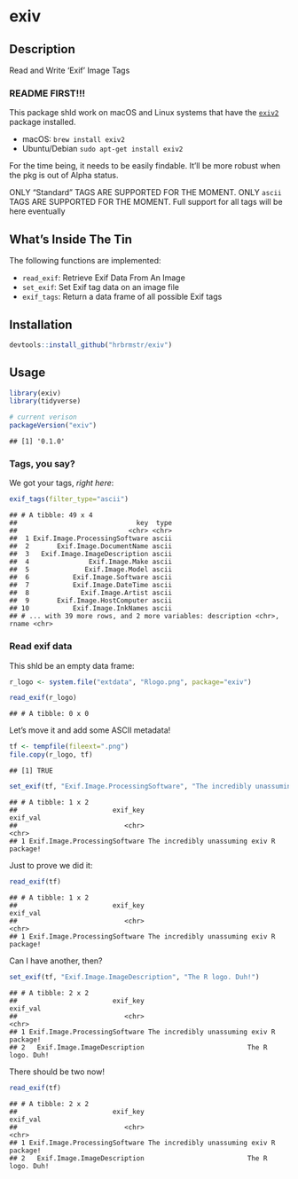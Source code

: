 
# exiv

## Description

Read and Write ‘Exif’ Image Tags

### README FIRST\!\!\!

This package shld work on macOS and Linux systems that have the
[`exiv2`](http://www.exiv2.org/) package installed.

  - macOS: `brew install exiv2`
  - Ubuntu/Debian `sudo apt-get install exiv2`

For the time being, it needs to be easily findable. It’ll be more robust
when the pkg is out of Alpha status.

ONLY “Standard” TAGS ARE SUPPORTED FOR THE MOMENT. ONLY `ascii` TAGS ARE
SUPPORTED FOR THE MOMENT. Full support for all tags will be here
eventually

## What’s Inside The Tin

The following functions are implemented:

  - `read_exif`: Retrieve Exif Data From An Image
  - `set_exif`: Set Exif tag data on an image file
  - `exif_tags`: Return a data frame of all possible Exif tags

## Installation

``` r
devtools::install_github("hrbrmstr/exiv")
```

## Usage

``` r
library(exiv)
library(tidyverse)

# current verison
packageVersion("exiv")
```

    ## [1] '0.1.0'

### Tags, you say?

We got your tags, *right here*:

``` r
exif_tags(filter_type="ascii")
```

    ## # A tibble: 49 x 4
    ##                              key  type
    ##                            <chr> <chr>
    ##  1 Exif.Image.ProcessingSoftware ascii
    ##  2       Exif.Image.DocumentName ascii
    ##  3   Exif.Image.ImageDescription ascii
    ##  4               Exif.Image.Make ascii
    ##  5              Exif.Image.Model ascii
    ##  6           Exif.Image.Software ascii
    ##  7           Exif.Image.DateTime ascii
    ##  8             Exif.Image.Artist ascii
    ##  9       Exif.Image.HostComputer ascii
    ## 10           Exif.Image.InkNames ascii
    ## # ... with 39 more rows, and 2 more variables: description <chr>, rname <chr>

### Read exif data

This shld be an empty data frame:

``` r
r_logo <- system.file("extdata", "Rlogo.png", package="exiv")

read_exif(r_logo)
```

    ## # A tibble: 0 x 0

Let’s move it and add some ASCII metadata\!

``` r
tf <- tempfile(fileext=".png")
file.copy(r_logo, tf)
```

    ## [1] TRUE

``` r
set_exif(tf, "Exif.Image.ProcessingSoftware", "The incredibly unassuming exiv R package!")
```

    ## # A tibble: 1 x 2
    ##                        exif_key                                  exif_val
    ##                           <chr>                                     <chr>
    ## 1 Exif.Image.ProcessingSoftware The incredibly unassuming exiv R package!

Just to prove we did it:

``` r
read_exif(tf)
```

    ## # A tibble: 1 x 2
    ##                        exif_key                                  exif_val
    ##                           <chr>                                     <chr>
    ## 1 Exif.Image.ProcessingSoftware The incredibly unassuming exiv R package!

Can I have another, then?

``` r
set_exif(tf, "Exif.Image.ImageDescription", "The R logo. Duh!")
```

    ## # A tibble: 2 x 2
    ##                        exif_key                                  exif_val
    ##                           <chr>                                     <chr>
    ## 1 Exif.Image.ProcessingSoftware The incredibly unassuming exiv R package!
    ## 2   Exif.Image.ImageDescription                          The R logo. Duh!

There should be two now\!

``` r
read_exif(tf)
```

    ## # A tibble: 2 x 2
    ##                        exif_key                                  exif_val
    ##                           <chr>                                     <chr>
    ## 1 Exif.Image.ProcessingSoftware The incredibly unassuming exiv R package!
    ## 2   Exif.Image.ImageDescription                          The R logo. Duh!
